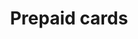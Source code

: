 ---
title: 'Prepaid cards'
breadcrumb_title: "Prepaid cards"
layout: 'block'
meta_title: 'Prepaid cards - MultiSafepay Docs'
logo: '/svgs/Prepaid cards.svg'
short_description: 'Accept payments using prepaid debit cards'
weight: 40
url: '/payment-methods/prepaid-cards/'
data:
  - { title: 'Paysafecard', url: 'paysafecard', logo: 'https://raw.githubusercontent.com/MultiSafepay/docs/master/static/logo/Payment_methods/Paysafecard.svg' }
  - { title: 'Gift cards', url: 'gift-cards', logo: 'https://raw.githubusercontent.com/MultiSafepay/docs/master/static/logo/Payment_methods/VVV_Giftcards.svg' }
aliases:
    - /payments/methods/prepaid-cards/
--- 